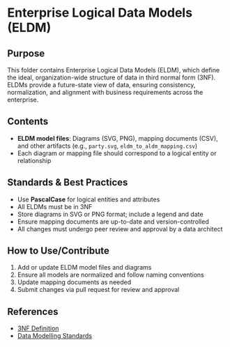 # Enterprise Logical Data Models (ELDM)

## Purpose
This folder contains Enterprise Logical Data Models (ELDM), which define the ideal, organization-wide structure of data in third normal form (3NF). ELDMs provide a future-state view of data, ensuring consistency, normalization, and alignment with business requirements across the enterprise.

## Contents
- **ELDM model files**: Diagrams (SVG, PNG), mapping documents (CSV), and other artifacts (e.g., `party.svg`, `eldm_to_aldm_mapping.csv`)
- Each diagram or mapping file should correspond to a logical entity or relationship

## Standards & Best Practices
- Use **PascalCase** for logical entities and attributes
- All ELDMs must be in 3NF
- Store diagrams in SVG or PNG format; include a legend and date
- Ensure mapping documents are up-to-date and version-controlled
- All changes must undergo peer review and approval by a data architect

## How to Use/Contribute
1. Add or update ELDM model files and diagrams
2. Ensure all models are normalized and follow naming conventions
3. Update mapping documents as needed
4. Submit changes via pull request for review and approval

## References
- [3NF Definition](https://en.wikipedia.org/wiki/Third_normal_form)
- [Data Modelling Standards](../../README.md) 